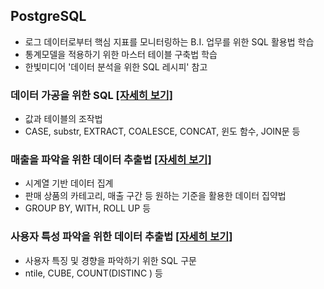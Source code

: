 ## PostgreSQL
- 로그 데이터로부터 핵심 지표를 모니터링하는 B.I. 업무를 위한 SQL 활용법 학습
- 통계모델을 적용하기 위한 마스터 테이블 구축법 학습
- 한빛미디어 '데이터 분석을 위한 SQL 레시피' 참고
### 데이터 가공을 위한 SQL [[자세히 보기]](https://github.com/lee-kyubong/user-analysis/tree/master/PostgreSQL/chapter_03)
- 값과 테이블의 조작법
- CASE, substr, EXTRACT, COALESCE, CONCAT, 윈도 함수, JOIN문 등
### 매출을 파악을 위한 데이터 추출법 [[자세히 보기]](https://github.com/lee-kyubong/user-analysis/tree/master/PostgreSQL/chapter_04)
- 시계열 기반 데이터 집계
- 판매 상품의 카테고리, 매출 구간 등 원하는 기준을 활용한 데이터 집약법
- GROUP BY, WITH, ROLL UP 등 
### 사용자 특성 파악을 위한 데이터 추출법 [[자세히 보기]](https://github.com/lee-kyubong/user-analysis/tree/master/PostgreSQL/chapter_05)
- 사용자 특징 및 경향을 파악하기 위한 SQL 구문
- ntile, CUBE, COUNT(DISTINC ) 등
